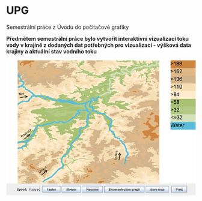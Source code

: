 # UPG 
Semestrální práce z Úvodu do počítačové grafiky <br />

**Předmětem semestrální práce bylo vytvořit interaktivní vizualizaci toku vody v krajině z dodaných dat potřebných pro vizualizaci - výšková data krajiny a aktuální stav vodního toku**
 <br />
 
 ![Vzhled aplikace](https://github.com/tomaspapir/UPG/blob/main/img/UPG.png?raw=true)
